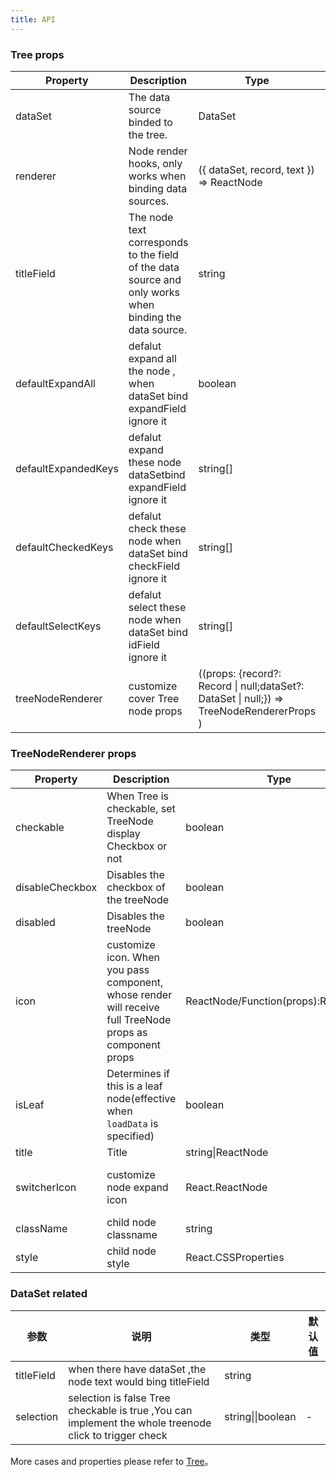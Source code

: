 ```yaml
---
title: API
---
```


### Tree props

| Property            | Description                                                                                            | Type                                                                                      | Default  |
| ------------------- | ------------------------------------------------------------------------------------------------------ | ----------------------------------------------------------------------------------------- | -------- |
| dataSet             | The data source binded to the tree.                                                                    | DataSet                                                                                   |          |
| renderer            | Node render hooks, only works when binding data sources.                                               | ({ dataSet, record, text }) => ReactNode                                                  |          |
| titleField          | The node text corresponds to the field of the data source and only works when binding the data source. | string                                                                                    |          |
| defaultExpandAll    | defalut expand all the node , when dataSet bind expandField ignore it                                  | boolean                                                                                   | false    |
| defaultExpandedKeys | defalut expand these node dataSetbind expandField ignore it                                            | string[]                                                                                  | []       |
| defaultCheckedKeys  | defalut check these node when dataSet bind checkField ignore it                                        | string[]                                                                                  | []       |
| defaultSelectKeys   | defalut select these node when dataSet bind idField ignore it                                          | string[]                                                                                  | []       |
| treeNodeRenderer    | customize cover Tree node props                                                                        | ((props: {record?: Record \| null;dataSet?: DataSet \| null;}) => TreeNodeRendererProps ) | () => {} |

### TreeNodeRenderer props

| Property        | Description                                                                                               | Type                                | Default                                     |
| --------------- | --------------------------------------------------------------------------------------------------------- | ----------------------------------- | ------------------------------------------- |
| checkable       | When Tree is checkable, set TreeNode display Checkbox or not                                              | boolean                             | -                                           |
| disableCheckbox | Disables the checkbox of the treeNode                                                                     | boolean                             | false                                       |  |
| disabled        | Disables the treeNode                                                                                     | boolean                             | false                                       |  |
| icon            | customize icon. When you pass component, whose render will receive full TreeNode props as component props | ReactNode/Function(props):ReactNode | -                                           |  |
| isLeaf          | Determines if this is a leaf node(effective when `loadData` is specified)                                 | boolean                             | false                                       |  |
| title           | Title                                                                                                     | string\|ReactNode                   | '---'                                       |  |
| switcherIcon    | customize node expand icon                                                                                | React.ReactNode                     | ((props: TreeNodeProps) => React.ReactNode) |  |
| className       | child node classname                                                                                      | string                              |                                             |
| style           | child node style                                                                                          | React.CSSProperties                 |                                             |

### DataSet related

| 参数       | 说明                                                                                                   | 类型              | 默认值 |
| ---------- | ------------------------------------------------------------------------------------------------------ | ----------------- | ------ |
| titleField | when there have dataSet ,the node text would bing titleField                                           | string            |        |
| selection  | selection is false Tree checkable is true ,You can implement the whole treenode click to trigger check | string\|\|boolean | -      |

More cases and properties please refer to [Tree](/zh/cmp/data-display/tree/)。
